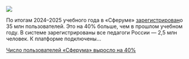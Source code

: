 <!--2025-06-03 12:40:36-->
<div class="yb">
  <div class="rss habr"><img src="https://habrastorage.org/getpro/habr/upload_files/e09/a97/89e/e09a9789e32db56bc75fb85505e3fcea.png" /><p>По&nbsp;итогам 2024–2025&nbsp;учебного года в «Сферуме» <a href="https://vk.company/ru/press/releases/12024/" rel="noopener noreferrer nofollow">зарегистрирован</a>о 35&nbsp;млн пользователей. Это на 40% больше, чем в&nbsp;прошлом учебном году. В&nbsp;системе зарегистрированы все педагоги России&nbsp;— 2,5&nbsp;млн человек. К&nbsp;платформе подключены... <p class="titl"><a href="https://habr.com/ru/news/915288/?utm_source=habrahabr&utm_medium=rss&utm_campaign=915288">Число пользователей «Сферума» выросло на 40%</a></p></div>
</div>

